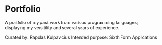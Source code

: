 # Portfolio
A portfolio of my past work from various programming languages; displaying my versitility and several years of experience.

Curated by: Rapolas Kulpavicius
Intended purpose: Sixth Form Applications
